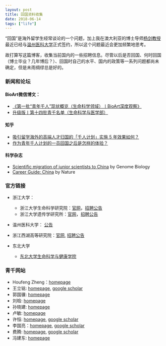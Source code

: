 ```yaml
---
layout: post
title: 回国资料收集
date: 2018-06-14
tags: ["life"]
---
```


“回国”是海外留学生经常谈论的一个问题，加上我在澳大利亚的博士导师[杨剑教授](http://researchers.uq.edu.au/researcher/2713)最近已经与[温州医科大学](http://news.wmu.edu.cn/show/2/23558.html)正式签约，所以这个问题最近会更加频繁地思考。

故打算写这篇博客，收集当前国内的一些招聘信息。尽管以后是否回国、何时回国（博士毕业？几年博后？）、回国时自己的水平、国内的政策等一系列问题都尚未确定，但是未雨绸缪总是好的。


### 新闻和论坛


#### BioArt微信博文：

- [《第一批“青年千人”现状概览（生命科学领域）丨BioArt深度观察》](http://www.sohu.com/a/134854744_650136)
- [升级版丨第十四批青千名单（生命科学与医学部）](http://www.sohu.com/a/208635234_650136)

#### 知乎

- [吸引留学海外的高端人才归国的「千人计划」实施 5 年效果如何？](https://www.zhihu.com/question/21406046)
- [作为青年千人计划的一员回国之后是怎样的体验？](https://www.zhihu.com/question/28551234)

#### 科学杂志

- [Scientific migration of junior scientists to China](https://genomebiology.biomedcentral.com/articles/10.1186/gb4180) by Genome Biology
- [Career Guide: China](https://www.nature.com/collections/bxzlnkkfnf) by Nature

### 官方链接


- 浙江大学：
	- 浙江大学生命科学研究院：[官网](http://lsi.zju.edu.cn/)，[招聘公告](http://lsi.zju.edu.cn/redir.php?catalog_id=13706&object_id=68180)
	- 浙江大学遗传学研究所：[官网](http://www.ig.zju.edu.cn/)，[招聘公告](http://www.ig.zju.edu.cn/redir.php?catalog_id=10011&object_id=21622)
- 温州医科大学： [公告](http://rsc.wmu.edu.cn/info/1043/1149.htm)
- 浙江西湖高等研究院：[官网](http://www.wias.org.cn/index.html), [招聘公告](http://www.wias.org.cn/chinese-detail-372-9049.html)


- 东北大学
	- [东北大学生命科学与健康学院](http://www.clhs.neu.edu.cn/)


### 青千网站

- Houfeng Zheng：[homepage](http://www.wias.org.cn/index.php?a=detail&catid=490&id=8531&web=english)
- 王立铭: [homepage](http://lsi.zju.edu.cn/redir.php?catalog_id=27266), [google scholar](https://scholar.google.com/citations?user=er1LWUoAAAAJ&hl=en)
- 郭国骥: [homepage](http://person.zju.edu.cn/ggj)
- 刘晗: [homepage](http://www.sih.org.cn/people.asp?id=9)
- 孙晓建: [homepage](http://www.sih.org.cn/people.asp?id=13)
- 卢敏: [homepage](http://www.sih.org.cn/people.asp?id=5)
- 许恒: [homepage](http://www.xuhenglab.cn/), [google scholar](https://scholar.google.com/citations?hl=en&user=W__QlMEAAAAJ&view_op=list_works&sortby=pubdate)
- 李国亮：[homepage](http://guolianglab.org/index.php), [google scholar](https://scholar.google.com/citations?user=s9n7-fQAAAAJ&hl=en)
- 费腾: [homepage](http://faculty.neu.edu.cn/feiteng/index.html), [google scholar](https://scholar.google.com/citations?user=K4Q0r-cAAAAJ&hl=en)
- 冯建东: [homepage](http://person.zju.edu.cn/feng)